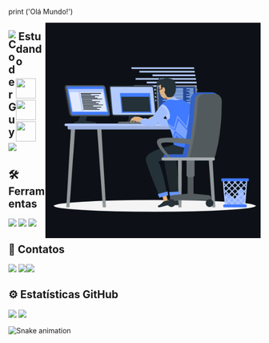 print ('Olá Mundo!')

<div> <img src="https://github.com/AdityaKumar28/AdityaKumar28/blob/main/animation.gif?raw=true" align="right" windth="40" height="430" /> </div>

## <img align="left" alt="CoderGuy" width="3%" src="https://www.csm.ornl.gov/~sheldon/ds/images/book_q.gif" > <p>&nbsp;Estudando</p>


<img src="https://cdn.jsdelivr.net/gh/devicons/devicon/icons/react/react-original.svg" width="40" height="40"/> <img src="https://cdn.jsdelivr.net/gh/devicons/devicon/icons/html5/html5-original.svg" width="40" height="40"/> <img src="https://cdn.jsdelivr.net/gh/devicons/devicon/icons/css3/css3-original.svg" width="40" height="40"/> <img src="https://cdn.jsdelivr.net/gh/devicons/devicon/icons/python/python-original.svg" width="40" heigth="40" />


## 🛠 Ferramentas

<img src="https://cdn.jsdelivr.net/gh/devicons/devicon/icons/linux/linux-original.svg" width="40" heigth="40" /> <img src="https://theme.zdassets.com/theme_assets/888110/9f5a5e9938e305e7ef080825213d8ef62c6202c2.png" width="40" heigth="40"/> <img src="https://cdn.jsdelivr.net/gh/devicons/devicon/icons/windows8/windows8-original.svg" width="40" heigth="40"/>


## 🤝 Contatos

<div>
<a href="https://www.linkedin.com/in/matheus-victor-gomes-teixeira-silva-a46807198/" target="_blank"><img src="https://img.shields.io/badge/-LinkedIn-%230077B5?style=for-the-badge&logo=linkedin&logoColor=white" target="_blank"></a>
<a href="https://www.instagram.com/vict.or_matheus/" target="_blank"><img src="https://img.shields.io/badge/-Instagram-%23E4405F?style=for-the-badge&logo=instagram&logoColor=white" target="_blank"></a><a href = "victor_matheus1@outlook.com"><img src="https://img.shields.io/badge/Gmail-D14836?style=for-the-badge&logo=gmail&logoColor=white" target="_blank"></a>
</div>



## ⚙️ Estatísticas GitHub

<p align="left">
<href="https://github.com/VictorMatheusT">
  <img height="140em" src="https://github-readme-stats-eight-theta.vercel.app/api?username=VictorMatheusT&show_icons=true&theme=dark&include_all_commits=true&count_private=true"/>
  <align="center">
  <img height="140em" src="https://github-readme-stats-eight-theta.vercel.app/api/top-langs/?username=VictorMatheusT&layout=compact&langs_count=8&theme=dark"/>
   
 ![Snake animation](https://github.com/VictorMatheusT/VictorMatheusT/blob/output/github-contribution-grid-snake.svg)
